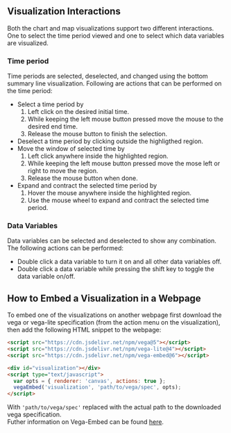 
## Visualization Interactions
Both the chart and map visualizations support two different interactions.
One to select the time period viewed and one to select which data variables are visualized.

### Time period
Time periods are selected, deselected, and changed using the bottom summary line visualization. Following are actions that can be performed on the time period:

- Select a time period by 
    1. Left click on the desired initial time.
    2. While keeping the left mouse button pressed move the mouse to the desired end time.
    3. Release the mouse button to finish the selection.
- Deselect a time period by clicking outside the highligthed region.
- Move the window of selected time by
    1. Left click anywhere inside the highlighted region.
    2. While keeping the left mouse button pressed move the mose left or right to move the region.
    3. Release the mouse button when done.
- Expand and contract the selected time period by
    1. Hover the mouse anywhere inside the highlighted region.
    2. Use the mouse wheel to expand and contract the selected time period.


### Data Variables
Data variables can be selected and deselected to show any combination. The following actions can be performed:

- Double click a data variable to turn it on and all other data variables off.
- Double click a data variable while pressing the shift key to toggle the data variable on/off.

## How to Embed a Visualization in a Webpage
To embed one of the visualizations on another webpage first download the vega or vega-lite specification (from the action menu on the visualization), then add the following HTML snippet to the webpage:

```html
<script src="https://cdn.jsdelivr.net/npm/vega@5"></script>
<script src="https://cdn.jsdelivr.net/npm/vega-lite@4"></script>
<script src="https://cdn.jsdelivr.net/npm/vega-embed@6"></script>

<div id="visualization"></div>
<script type="text/javascript">
  var opts = { renderer: 'canvas', actions: true };
  vegaEmbed('visualization', 'path/to/vega/spec', opts);
</script>
```
With `'path/to/vega/spec'` replaced with the actual path to the downloaded vega specification.  
Futher information on Vega-Embed can be found [here](https://github.com/vega/vega-embed).
